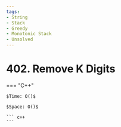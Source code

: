 ```yaml
---
tags:
- String
- Stack
- Greedy
- Monotonic Stack
- Unsolved
---
```



# 402. Remove K Digits

=== "C++"

    $Time: O()$

    $Space: O()$

    ``` c++
    ```